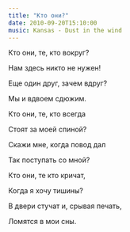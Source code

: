 ```yaml
---
title: "Кто они?"
date: 2010-09-20T15:10:00
music: Kansas - Dust in the wind
---
```


Кто они, те, кто вокруг?

Нам здесь никто не нужен!

Еще один друг, зачем вдруг?

Мы и вдвоем сдюжим.



Кто они, те, кто всегда

Стоят за моей спиной?

Скажи мне, когда повод дал

Так поступать со мной?



Кто они, те кто кричат,

Когда я хочу тишины?

В двери стучат и, срывая печать,

Ломятся в мои сны.
